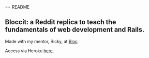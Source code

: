 == README

## Bloccit: a Reddit replica to teach the fundamentals of web development and Rails.

Made with my mentor, Ricky, at [Bloc](http://bloc.io).

Access via Heroku [here](https://erinmohat-bloccit.herokuapp.com/).